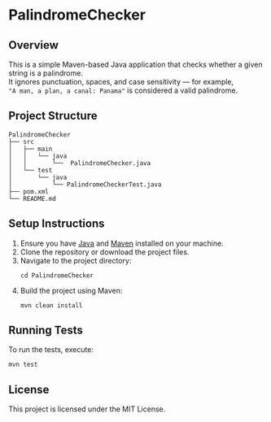 # PalindromeChecker

## Overview
This is a simple Maven-based Java application that checks whether a given string is a palindrome.  
It ignores punctuation, spaces, and case sensitivity — for example,  
`"A man, a plan, a canal: Panama"` is considered a valid palindrome.

## Project Structure

```
PalindromeChecker
├── src
│   ├── main
│   │   └── java
│   │       └──  PalindromeChecker.java
│   └── test
│       └── java
│           └── PalindromeCheckerTest.java
├── pom.xml
└── README.md
```

## Setup Instructions
1. Ensure you have [Java](https://www.oracle.com/java/technologies/javase-jdk11-downloads.html) and [Maven](https://maven.apache.org/download.cgi) installed on your machine.
2. Clone the repository or download the project files.
3. Navigate to the project directory:
   ```
   cd PalindromeChecker
   ```
4. Build the project using Maven:
   ```
   mvn clean install
   ```

## Running Tests
To run the tests, execute:
```
mvn test
```

## License
This project is licensed under the MIT License.
